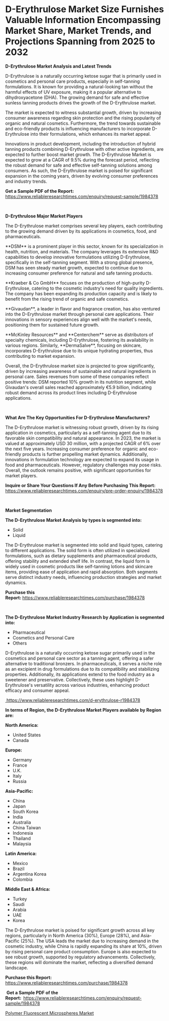 <p><h1>D-Erythrulose Market Size Furnishes Valuable Information Encompassing Market Share, Market Trends, and Projections Spanning from 2025 to 2032</h1></p><p><strong>D-Erythrulose Market Analysis and Latest Trends</strong></p>
<p><p>D-Erythrulose is a naturally occurring ketose sugar that is primarily used in cosmetics and personal care products, especially in self-tanning formulations. It is known for providing a natural-looking tan without the harmful effects of UV exposure, making it a popular alternative to dihydroxyacetone (DHA). The growing demand for safe and effective sunless tanning products drives the growth of the D-Erythrulose market.</p><p>The market is expected to witness substantial growth, driven by increasing consumer awareness regarding skin protection and the rising popularity of organic and natural cosmetics. Furthermore, the trend towards sustainable and eco-friendly products is influencing manufacturers to incorporate D-Erythrulose into their formulations, which enhances its market appeal. </p><p>Innovations in product development, including the introduction of hybrid tanning products combining D-Erythrulose with other active ingredients, are expected to further boost market growth. The D-Erythrulose Market is expected to grow at a CAGR of 9.5% during the forecast period, reflecting the robust demand for safe and effective self-tanning solutions among consumers. As such, the D-Erythrulose market is poised for significant expansion in the coming years, driven by evolving consumer preferences and industry trends.</p></p>
<p><strong>Get a Sample PDF of the Report:&nbsp;</strong> <a href="https://www.reliableresearchtimes.com/enquiry/request-sample/1984378?utm_campaign=2116&utm_medium=2&utm_source=Github&utm_content=ia&utm_term=05022025&utm_id=d-erythrulose">https://www.reliableresearchtimes.com/enquiry/request-sample/1984378</a></p>
<p>&nbsp;</p>
<p><strong>D-Erythrulose Major Market Players</strong></p>
<p><p>The D-Erythrulose market comprises several key players, each contributing to the growing demand driven by its applications in cosmetics, food, and pharmaceuticals. </p><p>**DSM** is a prominent player in this sector, known for its specialization in health, nutrition, and materials. The company leverages its extensive R&D capabilities to develop innovative formulations utilizing D-Erythrulose, specifically in the self-tanning segment. With a strong global presence, DSM has seen steady market growth, expected to continue due to increasing consumer preference for natural and safe tanning products.</p><p>**Kraeber & Co GmbH** focuses on the production of high-purity D-Erythrulose, catering to the cosmetic industry's need for quality ingredients. The company has been expanding its production capacity and is likely to benefit from the rising trend of organic and safe cosmetics.</p><p>**Givaudan**, a leader in flavor and fragrance creation, has also ventured into the D-Erythrulose market through personal care applications. Their innovations in sensory experiences align well with the market's needs, positioning them for sustained future growth.</p><p>**McKinley Resources** and **Centerchem** serve as distributors of specialty chemicals, including D-Erythrulose, fostering its availability in various regions. Similarly, **DermaSalve**, focusing on skincare, incorporates D-Erythrulose due to its unique hydrating properties, thus contributing to market expansion.</p><p>Overall, the D-Erythrulose market size is projected to grow significantly, driven by increasing awareness of sustainable and natural ingredients in personal care. Sales revenues from some of these companies reflect positive trends: DSM reported 10% growth in its nutrition segment, while Givaudan's overall sales reached approximately €5.9 billion, indicating robust demand across its product lines including D-Erythrulose applications.</p></p>
<p>&nbsp;</p>
<p><strong>What Are The Key Opportunities For D-Erythrulose Manufacturers?</strong></p>
<p><p>The D-Erythrulose market is witnessing robust growth, driven by its rising application in cosmetics, particularly as a self-tanning agent due to its favorable skin compatibility and natural appearance. In 2023, the market is valued at approximately USD 30 million, with a projected CAGR of 6% over the next five years. Increasing consumer preference for organic and eco-friendly products is further propelling market dynamics. Additionally, innovations in formulation technology are expected to expand its usage in food and pharmaceuticals. However, regulatory challenges may pose risks. Overall, the outlook remains positive, with significant opportunities for market players.</p></p>
<p><strong>Inquire or Share Your Questions If Any Before Purchasing This Report:</strong> <a href="https://www.reliableresearchtimes.com/enquiry/pre-order-enquiry/1984378?utm_campaign=2116&utm_medium=2&utm_source=Github&utm_content=ia&utm_term=05022025&utm_id=d-erythrulose">https://www.reliableresearchtimes.com/enquiry/pre-order-enquiry/1984378</a></p>
<p>&nbsp;</p>
<p><strong>Market Segmentation</strong></p>
<p><strong>The D-Erythrulose Market Analysis by types is segmented into:</strong></p>
<p><ul><li>Solid</li><li>Liquid</li></ul></p>
<p><p>The D-Erythrulose market is segmented into solid and liquid types, catering to different applications. The solid form is often utilized in specialized formulations, such as dietary supplements and pharmaceutical products, offering stability and extended shelf life. In contrast, the liquid form is widely used in cosmetic products like self-tanning lotions and skincare items, providing ease of application and rapid absorption. Both segments serve distinct industry needs, influencing production strategies and market dynamics.</p></p>
<p><strong>Purchase this Report:&nbsp;</strong><a href="https://www.reliableresearchtimes.com/purchase/1984378?utm_campaign=2116&utm_medium=2&utm_source=Github&utm_content=ia&utm_term=05022025&utm_id=d-erythrulose">https://www.reliableresearchtimes.com/purchase/1984378</a></p>
<p>&nbsp;</p>
<p><strong>The D-Erythrulose Market Industry Research by Application is segmented into:</strong></p>
<p><ul><li>Pharmaceutical</li><li>Cosmetics and Personal Care</li><li>Others</li></ul></p>
<p><p>D-Erythrulose is a naturally occurring ketose sugar primarily used in the cosmetics and personal care sector as a tanning agent, offering a safer alternative to traditional bronzers. In pharmaceuticals, it serves a niche role as an excipient in drug formulations due to its compatibility and stabilizing properties. Additionally, its applications extend to the food industry as a sweetener and preservative. Collectively, these uses highlight D-Erythrulose's versatility across various industries, enhancing product efficacy and consumer appeal.</p></p>
<p><a href="https://www.reliableresearchtimes.com/d-erythrulose-r1984378?utm_campaign=2116&utm_medium=2&utm_source=Github&utm_content=ia&utm_term=05022025&utm_id=d-erythrulose">&nbsp;https://www.reliableresearchtimes.com/d-erythrulose-r1984378</a></p>
<p><strong>In terms of Region, the D-Erythrulose Market Players available by Region are:</strong></p>
<p>
    <p> <strong> North America: </strong>
        <ul>
            <li>United States</li>
            <li>Canada</li>
        </ul>
        </p> 
    <p> <strong> Europe: </strong>
        <ul>
            <li>Germany</li>
            <li>France</li>
            <li>U.K.</li>
            <li>Italy</li>
            <li>Russia</li>
        </ul>
        </p> 
    <p> <strong> Asia-Pacific: </strong>
        <ul>
            <li>China</li>
            <li>Japan</li>
            <li>South Korea</li>
            <li>India</li>
            <li>Australia</li>
            <li>China Taiwan</li>
            <li>Indonesia</li>
            <li>Thailand</li>
            <li>Malaysia</li>
        </ul>
        </p> 
    <p> <strong> Latin America: </strong>
        <ul>
            <li>Mexico</li>
            <li>Brazil</li>
            <li>Argentina Korea</li>
            <li>Colombia</li>
        </ul>
        </p> 
    <p> <strong> Middle East & Africa: </strong>
        <ul>
            <li>Turkey</li>
            <li>Saudi</li>
            <li>Arabia</li>
            <li>UAE</li>
            <li>Korea</li>
        </ul>
    </p>
    </p>
<p><p>The D-Erythrulose market is poised for significant growth across all key regions, particularly in North America (30%), Europe (28%), and Asia-Pacific (25%). The USA leads the market due to increasing demand in the cosmetic industry, while China is rapidly expanding its share at 10%, driven by rising personal care product consumption. Europe is also expected to see robust growth, supported by regulatory advancements. Collectively, these regions will dominate the market, reflecting a diversified demand landscape.</p></p>
<p><strong>Purchase this Report: </strong><a href="https://www.reliableresearchtimes.com/purchase/1984378?utm_campaign=2116&utm_medium=2&utm_source=Github&utm_content=ia&utm_term=05022025&utm_id=d-erythrulose">https://www.reliableresearchtimes.com/purchase/1984378</a></p>
<p>&nbsp;<strong>Get a Sample PDF of the Report:&nbsp;&nbsp;</strong><a href="https://www.reliableresearchtimes.com/enquiry/request-sample/1984378?utm_campaign=2116&utm_medium=2&utm_source=Github&utm_content=ia&utm_term=05022025&utm_id=d-erythrulose">https://www.reliableresearchtimes.com/enquiry/request-sample/1984378</a></p>
<p><strong></strong></p>
<p><p><a href="https://github.com/petbigbeepjn/Market-Research-Report-List-1/blob/main/polymer-fluorescent-microspheres-market.md?utm_campaign=2116&utm_medium=2&utm_source=Github&utm_content=ia&utm_term=05022025&utm_id=d-erythrulose">Polymer Fluorescent Microspheres Market</a></p></p>